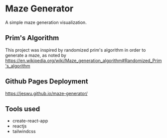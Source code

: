 # Maze Generator

A simple maze generation visualization.

## Prim's Algorithm

This project was inspired by randomized prim's algorithm in order to generate a maze, as noted by https://en.wikipedia.org/wiki/Maze_generation_algorithm#Randomized_Prim's_algorithm

## Github Pages Deployment

https://jeswu.github.io/maze-generator/

## Tools used
- create-react-app
- reactjs
- tailwindcss